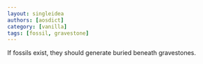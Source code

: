 ```yaml
---
layout: singleidea
authors: [aosdict]
category: [vanilla]
tags: [fossil, gravestone]
---
```

If fossils exist, they should generate buried beneath gravestones.
